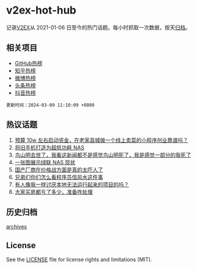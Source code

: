 # v2ex-hot-hub

 记录[V2EX](https://www.v2ex.com/)从 2021-01-06 日至今的热门话题。每小时抓取一次数据，按天[归档](archives)。
 
 ## 相关项目

- [GitHub热榜](https://github.com/snaildev/github-hot-hub)
- [知乎热榜](https://github.com/snaildev/zhihu-hot-hub)
- [微博热榜](https://github.com/snaildev/weibo-hot-hub)
- [头条热榜](https://github.com/snaildev/toutiao-hot-hub)
- [抖音热榜](https://github.com/snaildev/douyin-hot-hub)


 `更新时间：2024-03-09 11:10:09 +0800`

## 热议话题

1. [预算 10w 左右启动资金，在老家县城做一个线上卖菜的小程序创业靠谱吗？](https://www.v2ex.com/t/1021759)
1. [将旧手机打造为超低功耗 NAS](https://www.v2ex.com/t/1021805)
1. [鸟山明去世了，​我看这新闻都不是感觉鸟山明死了，我是感觉一部分的我死了](https://www.v2ex.com/t/1021827)
1. [一张图展示绿联 NAS 现状](https://www.v2ex.com/t/1021796)
1. [国产厂商在价格战方面是真的太吓人了](https://www.v2ex.com/t/1021873)
1. [兄弟们你们怎么看程序员信风水这件事](https://www.v2ex.com/t/1021926)
1. [有人像我一样讨厌本地无法运行起来的项目的吗？](https://www.v2ex.com/t/1021909)
1. [大家买房都亏了多少，准备咋处理](https://www.v2ex.com/t/1021935)

## 历史归档

[archives](archives)

## License

See the [LICENSE](LICENSE) file for license rights and limitations (MIT).

